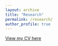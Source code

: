```yaml
---
layout: archive
title: "Research"
permalink: /research/
author_profile: true
---
```


[View my CV here](currentCV.pdf)
